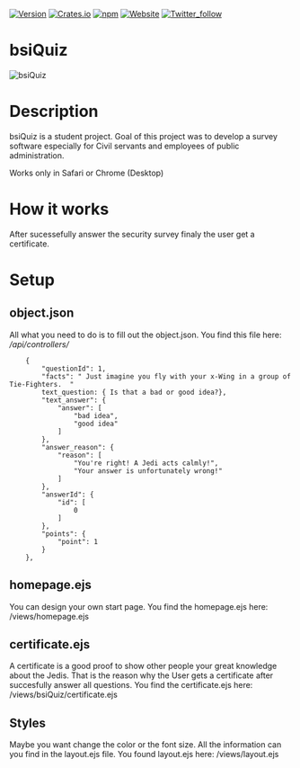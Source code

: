 [![Version](https://img.shields.io/badge/Version-0.8-green.svg)]()
[![Crates.io](https://img.shields.io/crates/l/rustc-serialize.svg?style=plastic)]()
[![npm](https://img.shields.io/npm/v/npm.svg?style=plastic)]()
[![Website](https://img.shields.io/website-up-down-green-red/http/shields.io.svg?label=bsiquiz.herokuapp.com&style=plastic)](https://bsiQuiz.herokuapp.com)
[![Twitter_follow](https://img.shields.io/twitter/url/https/twitter.com/fold_left.svg?style=social&label)](https://twitter.com/mabarleb)

# bsiQuiz

![bsiQuiz](https://github.com/markobarleben/bsiQuiz/blob/master/bsiQuiz.gif)

# Description 
bsiQuiz is a student project. Goal of this project was to develop a survey software especially for Civil servants and employees of public administration. </br>

Works only in Safari or Chrome (Desktop)


# How it works
After sucessefully answer the security survey finaly the user get a certificate. 

# Setup

## object.json

All what you need to do is to fill out the object.json. You find this file here: */api/controllers/* 

        {
            "questionId": 1,
            "facts": " Just imagine you fly with your x-Wing in a group of Tie-Fighters.  "
            text_question: { Is that a bad or good idea?},
            "text_answer": {
                "answer": [
                    "bad idea",
                    "good idea"
                ]
            },
            "answer_reason": {
                "reason": [
                    "You're right! A Jedi acts calmly!",
                    "Your answer is unfortunately wrong!"
                ]
            },
            "answerId": {
                "id": [
                    0
                ]
            },
            "points": {
                "point": 1
            }
        },

## homepage.ejs

You can design your own start page. You find the homepage.ejs here: /views/homepage.ejs

## certificate.ejs

A certificate is a good proof to show other people your great knowledge about the Jedis. That is the reason why the User gets a certificate after succesfully answer all questions. You find the certificate.ejs here: /views/bsiQuiz/certificate.ejs

## Styles

Maybe you want change the color or the font size. All the information can you find in the layout.ejs file. You found layout.ejs here: /views/layout.ejs
 
